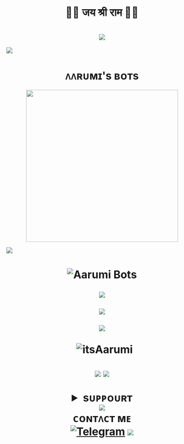 <h1 align="center"

### 🚩🚩 जय श्री राम 🚩🚩
<h1 align="center"

<img src="https://user-images.githubusercontent.com/73097560/115834477-dbab4500-a447-11eb-908a-139a6edaec5c.gif">
<img src="https://readme-typing-svg.herokuapp.com?color=FF0085&width=620&lines=🍁+🚩+ᴘᴏᴡᴇʀᴇᴅ+ʙʏ+ʙᴏᴛ+ᴍᴧsᴛᴇʀ+к᧘‌ʀм᧘‌ -+🚩+🍁"></b></h3>
<img src="https://user-images.githubusercontent.com/73097560/115834477-dbab4500-a447-11eb-908a-139a6edaec5c.gif">
<h1 align="center"><b>ᴧᴧʀᴜᴍɪ's ʙᴏᴛs</b></h1>
<p align="center"><a href="https://t.me/Swagger_Soul"><img src="https://files.catbox.moe/oysy5f.jpg" width="400"></a></p>
<img src="https://user-images.githubusercontent.com/73097560/115834477-dbab4500-a447-11eb-908a-139a6edaec5c.gif">
<h1 align="center"

![Aarumi Bots](https://github-stats-alpha.vercel.app/api?username=itsAarumi "itsAarumi")


<img src="https://user-images.githubusercontent.com/73097560/115834477-dbab4500-a447-11eb-908a-139a6edaec5c.gif">

![](https://github-readme-streak-stats.herokuapp.com/?user=itsAarumi&theme=onedark&hide_border=false)<br/>

<p align="center">
<img src="https://github-stats-alpha.vercel.app/api/?username=itsAarumi&cc=000&tc=00ff00&ic=fff000&bc=fff" align="center">
</p>

<p align="center">&nbsp;
  <img align="center" src="https://github-readme-stats.vercel.app/api?username=itsAarumi&&show_icons=true&theme=midnight-purple" alt="itsAarumi"/></p>        

<p align="center">
<img src="https://github-readme-stats.vercel.app/api/top-langs/?username=itsAarumi&layout=compact&theme=tokyonight" align="center">



<img src="https://user-images.githubusercontent.com/73097560/115834477-dbab4500-a447-11eb-908a-139a6edaec5c.gif">

<details>
<summary><b>sᴜᴘᴘᴏᴜʀᴛ</b></summary>
<a href="https://t.me/AarumiChat"><img title="Telegram" src="https://img.shields.io/badge/Telegram-%23000000.svg?&style=for-the-badge&logo=telegram&logoColor=61DAFB"></a>
</details>
<img src="https://user-images.githubusercontent.com/73097560/115834477-dbab4500-a447-11eb-908a-139a6edaec5c.gif">
<summary><b>ᴄᴏɴᴛᴧᴄᴛ ᴍᴇ</b></b></summary>
<a href="https://t.me/Swagger_Soul"><img title="Telegram" src="https://img.shields.io/badge/Telegram-%23000000.svg?&style=for-the-badge&logo=telegram&logoColor=61DAFB"></a>
</details>
<img src="https://user-images.githubusercontent.com/73097560/115834477-dbab4500-a447-11eb-908a-139a6edaec5c.gif">
